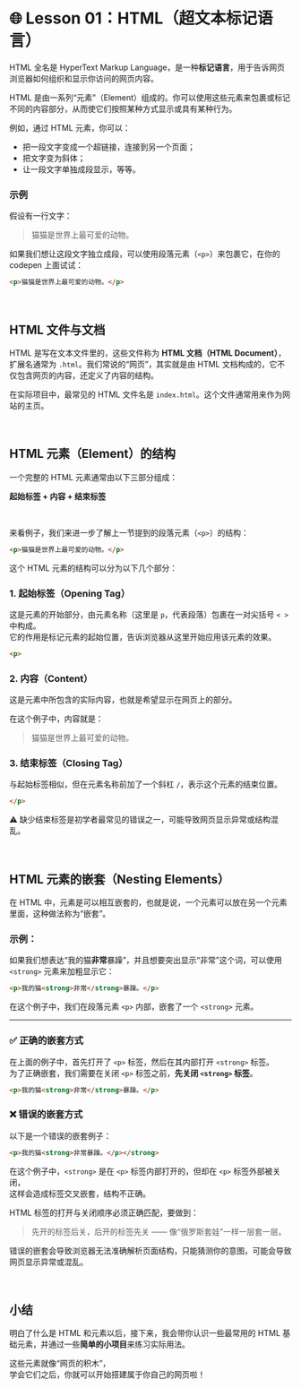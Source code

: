# 🌐 Lesson 01：HTML（超文本标记语言）

HTML 全名是 HyperText Markup Language，是一种**标记语言**，用于告诉网页浏览器如何组织和显示你访问的网页内容。

HTML 是由一系列“元素”（Element）组成的。你可以使用这些元素来包裹或标记不同的内容部分，从而使它们按照某种方式显示或具有某种行为。

例如，通过 HTML 元素，你可以：

- 把一段文字变成一个超链接，连接到另一个页面；
- 把文字变为斜体；
- 让一段文字单独成段显示，等等。

### 示例

假设有一行文字：

> 猫猫是世界上最可爱的动物。

如果我们想让这段文字独立成段，可以使用段落元素（`<p>`）来包裹它，在你的 codepen 上面试试：

```html
<p>猫猫是世界上最可爱的动物。</p>
```

<br> 

## HTML 文件与文档

HTML 是写在文本文件里的，这些文件称为 **HTML 文档（HTML Document）**，扩展名通常为 `.html`。我们常说的“网页”，其实就是由 HTML 文档构成的，它不仅包含网页的内容，还定义了内容的结构。

在实际项目中，最常见的 HTML 文件名是 `index.html`。这个文件通常用来作为网站的主页。

<br> 

## HTML 元素（Element）的结构

一个完整的 HTML 元素通常由以下三部分组成：

**起始标签 + 内容 + 结束标签**

<br>

来看例子，我们来进一步了解上一节提到的段落元素（`<p>`）的结构：

```html
<p>猫猫是世界上最可爱的动物。</p>
```

这个 HTML 元素的结构可以分为以下几个部分：

### 1. 起始标签（Opening Tag）

这是元素的开始部分，由元素名称（这里是 `p`，代表段落）包裹在一对尖括号 `< >` 中构成。  
它的作用是标记元素的起始位置，告诉浏览器从这里开始应用该元素的效果。

```html
<p>
```

### 2. 内容（Content）

这是元素中所包含的实际内容，也就是希望显示在网页上的部分。

在这个例子中，内容就是：

> 猫猫是世界上最可爱的动物。

### 3. 结束标签（Closing Tag）

与起始标签相似，但在元素名称前加了一个斜杠 `/`，表示这个元素的结束位置。

```html
</p>
```

⚠️ 缺少结束标签是初学者最常见的错误之一，可能导致网页显示异常或结构混乱。

<br> 

## HTML 元素的嵌套（Nesting Elements）

在 HTML 中，元素是可以相互嵌套的，也就是说，一个元素可以放在另一个元素里面，这种做法称为“嵌套”。

### 示例：

如果我们想表达“我的猫**非常**暴躁”，并且想要突出显示“非常”这个词，可以使用 `<strong>` 元素来加粗显示它：

```html
<p>我的猫<strong>非常</strong>暴躁。</p>
```

在这个例子中，我们在段落元素 `<p>` 内部，嵌套了一个 `<strong>` 元素。

---

### ✅ 正确的嵌套方式

在上面的例子中，首先打开了 `<p>` 标签，然后在其内部打开 `<strong>` 标签。  
为了正确嵌套，我们需要在关闭 `<p>` 标签之前，**先关闭 `<strong>` 标签**。

```html
<p>我的猫<strong>非常</strong>暴躁。</p>
```


### ❌ 错误的嵌套方式

以下是一个错误的嵌套例子：

```html
<p>我的猫<strong>非常暴躁。</p></strong>
```

在这个例子中，`<strong>` 是在 `<p>` 标签内部打开的，但却在 `<p>` 标签外部被关闭，  
这样会造成标签交叉嵌套，结构不正确。

HTML 标签的打开与关闭顺序必须正确匹配，要做到：

> 先开的标签后关，后开的标签先关 —— 像“俄罗斯套娃”一样一层套一层。

错误的嵌套会导致浏览器无法准确解析页面结构，只能猜测你的意图，可能会导致网页显示异常或混乱。


<br> 

## 小结

明白了什么是 HTML 和元素以后，接下来，我会带你认识一些最常用的 HTML 基础元素，并通过一些**简单的小项目**来练习实际用法。

这些元素就像“网页的积木”，  
学会它们之后，你就可以开始搭建属于你自己的网页啦！
